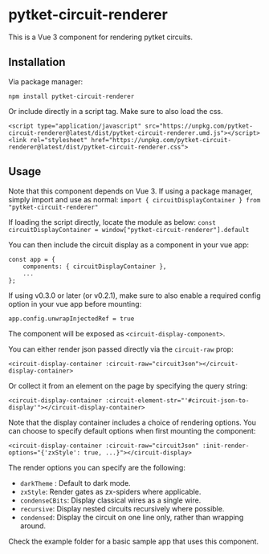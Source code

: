 # pytket-circuit-renderer

This is a Vue 3 component for rendering pytket circuits.

## Installation
Via package manager:
```
npm install pytket-circuit-renderer
```

Or include directly in a script tag. Make sure to also load the css.
```
<script type="application/javascript" src="https://unpkg.com/pytket-circuit-renderer@latest/dist/pytket-circuit-renderer.umd.js"></script>
<link rel="stylesheet" href="https://unpkg.com/pytket-circuit-renderer@latest/dist/pytket-circuit-renderer.css">
```

## Usage
Note that this component depends on Vue 3.
If using a package manager, simply import and use as normal:
```import { circuitDisplayContainer } from "pytket-circuit-renderer"```

If loading the script directly, locate the module as below:
```const circuitDisplayContainer = window["pytket-circuit-renderer"].default```

You can then include the circuit display as a component in your vue app:
```
const app = {
    components: { circuitDisplayContainer },
    ...
};
```
If using v0.3.0 or later (or v0.2.1), make sure to also enable a required config option in your vue app before mounting:
```
app.config.unwrapInjectedRef = true
```

The component will be exposed as `<circuit-display-component>`.

You can either render json passed directly via the `circuit-raw` prop:
```
<circuit-display-container :circuit-raw="circuitJson"></circuit-display-container>
```

Or collect it from an element on the page by specifying the query string:
```
<circuit-display-container :circuit-element-str="'#circuit-json-to-display'"></circuit-display-container>
```

Note that the display container includes a choice of rendering options. You can choose to specify 
default options when first mounting the component:
```
<circuit-display-container :circuit-raw="circuitJson" :init-render-options="{'zxStyle': true, ...}"></circuit-display>
```

The render options you can specify are the following:
- `darkTheme` : Default to dark mode.
- `zxStyle`: Render gates as zx-spiders where applicable.
- `condenseCBits`: Display classical wires as a single wire.
- `recursive`: Display nested circuits recursively where possible.
- `condensed`: Display the circuit on one line only, rather than wrapping around.

Check the example folder for a basic sample app that uses this component.
